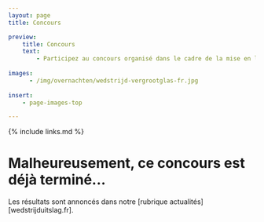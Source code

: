 ```yaml
---
layout: page
title: Concours

preview:
    title: Concours
    text: 
        - Participez au concours organisé dans le cadre de la mise en ligne de notre nouveau site Internet et tentez de remporter de magnifiques cadeaux!
        
images:
      - /img/overnachten/wedstrijd-vergrootglas-fr.jpg
      
insert:
    - page-images-top

---
```


{% include links.md %}

# Malheureusement, ce concours est déjà terminé...

Les résultats sont annoncés dans notre [rubrique actualités][wedstrijduitslag.fr].
